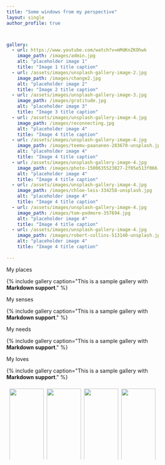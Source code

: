 ```yaml
---
title: "Some windows from my perspective"
layout: single
author_profile: true



gallery:
  - url: https://www.youtube.com/watch?v=mMdKnZKOhwk
    image_path: /images/admin.jpg
    alt: "placeholder image 1"
    title: "Image 1 title caption"
  - url: /assets/images/unsplash-gallery-image-2.jpg
    image_path: /images/change2.jpg
    alt: "placeholder image 2"
    title: "Image 2 title caption"
  - url: /assets/images/unsplash-gallery-image-3.jpg
    image_path: /images/gratitude.jpg
    alt: "placeholder image 3"
    title: "Image 3 title caption"
  - url: /assets/images/unsplash-gallery-image-4.jpg
    image_path: /images/reconnecting.jpg
    alt: "placeholder image 4"
    title: "Image 4 title caption"
  - url: /assets/images/unsplash-gallery-image-4.jpg
    image_path: /images/teemu-paananen-283670-unsplash.jpg
    alt: "placeholder image 4"
    title: "Image 4 title caption"
  - url: /assets/images/unsplash-gallery-image-4.jpg
    image_path: /images/photo-1500635523027-2f05e513f066.jpeg
    alt: "placeholder image 4"
    title: "Image 4 title caption"
  - url: /assets/images/unsplash-gallery-image-4.jpg
    image_path: /images/chloe-leis-334258-unsplash.jpg
    alt: "placeholder image 4"
    title: "Image 4 title caption"
  - url: /assets/images/unsplash-gallery-image-4.jpg
    image_path: /images/tom-podmore-357694.jpg
    alt: "placeholder image 4"
    title: "Image 4 title caption"
  - url: /assets/images/unsplash-gallery-image-4.jpg
    image_path: /images/robert-collins-513140-unsplash.jpg
    alt: "placeholder image 4"
    title: "Image 4 title caption"
    
---
```

My places

{% include gallery caption="This is a sample gallery with **Markdown support**." %}

My senses

{% include gallery caption="This is a sample gallery with **Markdown support**." %}

My needs

{% include gallery caption="This is a sample gallery with **Markdown support**." %}

My loves

{% include gallery caption="This is a sample gallery with **Markdown support**." %}

<style>
* {
    box-sizing: border-box;
}

.row {
    display: flex;
    flex-wrap: wrap;
    padding: 0 4px;
}

/* Create four equal columns that sits next to each other */
.column {
    flex: 25%;
    max-width: 25%;
    padding: 0 4px;
}

.column img {
    margin-top: 8px;
    vertical-align: middle;
}

/* Responsive layout - makes a two column-layout instead of four columns */
@media (max-width: 800px) {
    .column {
        flex: 50%;
        max-width: 50%;
    }
}

/* Responsive layout - makes the two columns stack on top of each other instead of next to each other */
@media (max-width: 600px) {
    .column {
        flex: 100%;
        max-width: 100%;
    }
}
</style>
<div class="row"> 
  <div class="column">
    <img src="/w3images/wedding.jpg" style="width:100%">
    <img src="/w3images/rocks.jpg" style="width:100%">
    <img src="/w3images/falls2.jpg" style="width:100%">
    <img src="/w3images/paris.jpg" style="width:100%">
    <img src="/w3images/nature.jpg" style="width:100%">
    <img src="/w3images/mist.jpg" style="width:100%">
    <img src="/w3images/paris.jpg" style="width:100%">
  </div>
  <div class="column">
    <img src="/w3images/underwater.jpg" style="width:100%">
    <img src="/w3images/ocean.jpg" style="width:100%">
    <img src="/w3images/wedding.jpg" style="width:100%">
    <img src="/w3images/mountainskies.jpg" style="width:100%">
    <img src="/w3images/rocks.jpg" style="width:100%">
    <img src="/w3images/underwater.jpg" style="width:100%">
  </div>  
  <div class="column">
    <img src="/w3images/wedding.jpg" style="width:100%">
    <img src="/w3images/rocks.jpg" style="width:100%">
    <img src="/w3images/falls2.jpg" style="width:100%">
    <img src="/w3images/paris.jpg" style="width:100%">
    <img src="/w3images/nature.jpg" style="width:100%">
    <img src="/w3images/mist.jpg" style="width:100%">
    <img src="/w3images/paris.jpg" style="width:100%">
  </div>
  <div class="column">
    <img src="/w3images/underwater.jpg" style="width:100%">
    <img src="/w3images/ocean.jpg" style="width:100%">
    <img src="/w3images/wedding.jpg" style="width:100%">
    <img src="/w3images/mountainskies.jpg" style="width:100%">
    <img src="/w3images/rocks.jpg" style="width:100%">
    <img src="/w3images/underwater.jpg" style="width:100%">
  </div>
</div>

